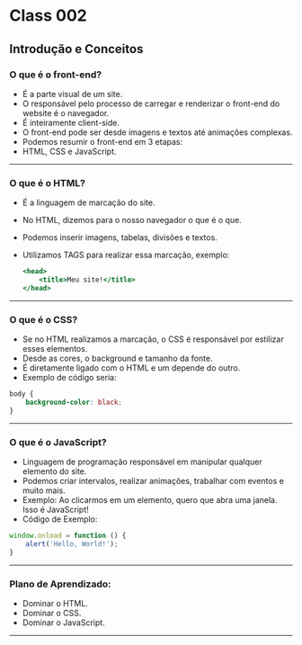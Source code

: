# Class 002

## Introdução e Conceitos

### O que é o front-end?

- É a parte visual de um site.
- O responsável pelo processo de carregar e renderizar o front-end do website é o navegador.
- É inteiramente client-side.
- O front-end pode ser desde imagens e textos até animações complexas.
- Podemos resumir o front-end em 3 etapas:
- HTML, CSS e JavaScript.

---

### O que é o HTML?

- É a linguagem de marcação do site.
- No HTML, dizemos para o nosso navegador o que é o que.
- Podemos inserir imagens, tabelas, divisões e textos.
- Utilizamos TAGS para realizar essa marcação, exemplo:
    
    ```jsx
    <head>
    	<title>Meu site!</title>
    </head>
    ```
    

---

### O que é o CSS?

- Se no HTML realizamos a marcação, o CSS é responsável por estilizar esses elementos.
- Desde as cores, o background e tamanho da fonte.
- É diretamente ligado com o HTML e um depende do outro.
- Exemplo de código seria:

```css
body {
	background-color: black;
}
```

---

### O que é o JavaScript?

- Linguagem de programação responsável em manipular qualquer elemento do site.
- Podemos criar intervalos, realizar animações, trabalhar com eventos e muito mais.
- Exemplo: Ao clicarmos em um elemento, quero que abra uma janela. Isso é JavaScript!
- Código de Exemplo:

```jsx
window.onload = function () {
	alert('Hello, World!');
}
```

---

### Plano de Aprendizado:

- Dominar o HTML.
- Dominar o CSS.
- Dominar o JavaScript.

---